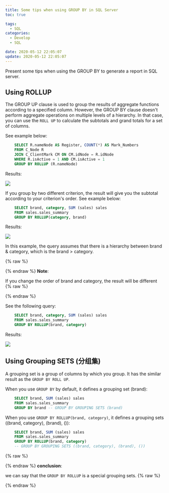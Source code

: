 ```yaml
---
title: Some tips when using GROUP BY in SQL Server
toc: true

tags:
  - SQL
categories:
  - Develop
  - SQL

date: 2020-05-12 22:05:07
update: 2020-05-12 22:05:07
---
```



Present some tips when using the GROUP BY to generate a report in SQL server.

## Using ROLLUP

The GROUP UP clause is used to group the results of aggregate functions according to a specified column. However, the GROUP BY clause doesn't perform aggregate operations on multiple levels of a hierarchy. In that case, you can use the `ROLL UP` to calculate the subtotals and grand totals for a set of columns.

See example below:

```sql
    SELECT R.nameNode AS Register, COUNT(*) AS Mark_Numbers
    FROM C_Node R 
    JOIN C_ClientMark CM ON CM.idNode = R.idNode
    WHERE R.isActive = 1 AND CM.isActive = 1
    GROUP BY ROLLUP (R.nameNode)
```

Results:

![](RollUpResult.png)

If you group by two different criterion, the result will give you the subtotal according to your criterion's order. See example below:

```sql
    SELECT brand, category, SUM (sales) sales
    FROM sales.sales_summary
    GROUP BY ROLLUP(category, brand)
```

<!-- more -->

Results:

![](RollUpResult2.png)

In this example, the query assumes that there is a hierarchy between brand & category, which is the brand > category.

{% raw %}<article class="message is-info"><div class="message-body">{% endraw %}
**Note**: 

If you change the order of brand and category, the result will be different
{% raw %}</div></article>{% endraw %}

See the following query:

```sql
    SELECT brand, category, SUM (sales) sales
    FROM sales.sales_summary
    GROUP BY ROLLUP(brand, category)
```

Results:

![](RollUpResult3.png)

## Using Grouping SETS (分组集)

A grouping set is a group of columns by which you group. It has the similar result as the `GROUP BY ROLL UP`.

When you use `GROUP BY` by default, it defines a grouping set (brand):

```sql
    SELECT brand, SUM (sales) sales
    FROM sales.sales_summary
    GROUP BY brand -- GROUP BY GROUPING SETS (brand)
```

When you use `GROUP BY ROLLUP(brand, category)`, it defines a grouping sets ((brand, category), (brand), ()): 

```sql
    SELECT brand, SUM (sales) sales
    FROM sales.sales_summary
    GROUP BY ROLLUP(brand, category) 
    -- GROUP BY GROUPING SETS ((brand, category), (brand), ()) 
```

{% raw %}<article class="message is-success"><div class="message-body">{% endraw %}
**conclusion**: 

we can say that the `GROUP BY ROLLUP` is a special grouping sets.
{% raw %}</div></article>{% endraw %}
